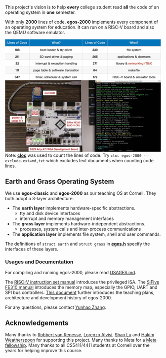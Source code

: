 This project's vision is to help **every** college student read **all** the code of an operating system in **one** semester.

With only **2000** lines of code, **egos-2000** implements every component of an operating system for education. 
It can run on a RISC-V board and also the QEMU software emulator.

![This is an image](references/screenshots/egos-2000.jpg)
Note: [**cloc**](https://github.com/AlDanial/cloc) was used to count the lines of code.
Try `cloc egos-2000 --exclude-ext=md,txt` which excludes text documents when counting code lines.

## Earth and Grass Operating System

We use **egos-classic** and **egos-2000** as our teaching OS at Cornell. They both adopt a 3-layer architecture.

* The **earth layer** implements hardware-specific abstractions.
    * tty and disk device interfaces
    * interrupt and memory management interfaces
* The **grass layer** implements hardware-independent abstractions.
    * processes, system calls and inter-process communications
* The **application layer** implements file system, shell and user commands.

The definitions of `struct earth` and `struct grass` in [**egos.h**](library/egos.h) specify the interfaces of these layers.

### Usages and Documentation

For compiling and running egos-2000, please read [USAGES.md](references/USAGES.md).

The [RISC-V instruction set manual](references/riscv-privileged-v1.10.pdf) introduces the privileged ISA.
The [SiFive FE310 manual](references/sifive-fe310-v19p04.pdf) introduces the memory map, especially the GPIO, UART and SPI bus controllers.
[This document](references/README.md) further introduces the teaching plans, architecture and development history of egos-2000.

For any questions, please contact [Yunhao Zhang](https://dolobyte.net/).

## Acknowledgements

Many thanks to [Robbert van Renesse](https://www.cs.cornell.edu/home/rvr/), [Lorenzo Alvisi](https://www.cs.cornell.edu/lorenzo/), [Shan Lu](https://people.cs.uchicago.edu/~shanlu/) and [Hakim Weatherspoon](https://www.cs.cornell.edu/~hweather/) for supporting this project.
Many thanks to Meta for a [Meta fellowship](https://research.facebook.com/fellows/zhang-yunhao/).
Many thanks to all CS5411/4411 students at Cornell over the years for helping improve this course.
